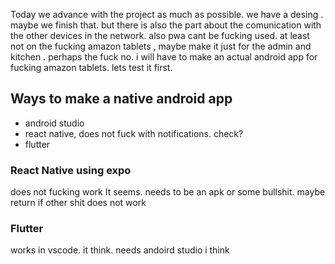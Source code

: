 Today we advance with the project as much as possible. we have a desing . maybe we finish that. but there is also the part about the comunication with the other devices in the network. also pwa cant be fucking used. at least not on the fucking amazon tablets , maybe make it just for the admin and kitchen . perhaps the fuck no. i will have to make an actual android app for fucking amazon tablets. lets test it first.
## Ways to make a native android app
- android studio 
- react native, does not fuck with notifications. check?
- flutter 
###  React Native using expo 
does not fucking work It seems. needs to be an apk or some bullshit. maybe return if other shit does not work
### Flutter
works in vscode. it think. needs andoird studio i think


